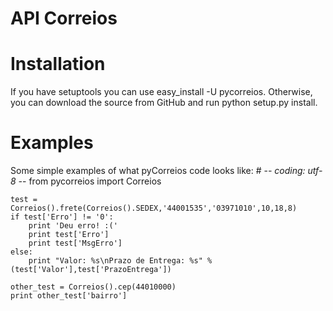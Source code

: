 API Correios
============

Installation
============
If you have setuptools you can use easy_install -U pycorreios. Otherwise, you can download the source from GitHub and run python setup.py install.

Examples
========
Some simple examples of what pyCorreios code looks like:
    # -*- coding: utf-8 -*-
    from pycorreios import Correios
    
    test = Correios().frete(Correios().SEDEX,'44001535','03971010',10,18,8)
    if test['Erro'] != '0':
        print 'Deu erro! :('
        print test['Erro']
        print test['MsgErro']
    else:
        print "Valor: %s\nPrazo de Entrega: %s" % (test['Valor'],test['PrazoEntrega'])
    
    other_test = Correios().cep(44010000)
    print other_test['bairro']